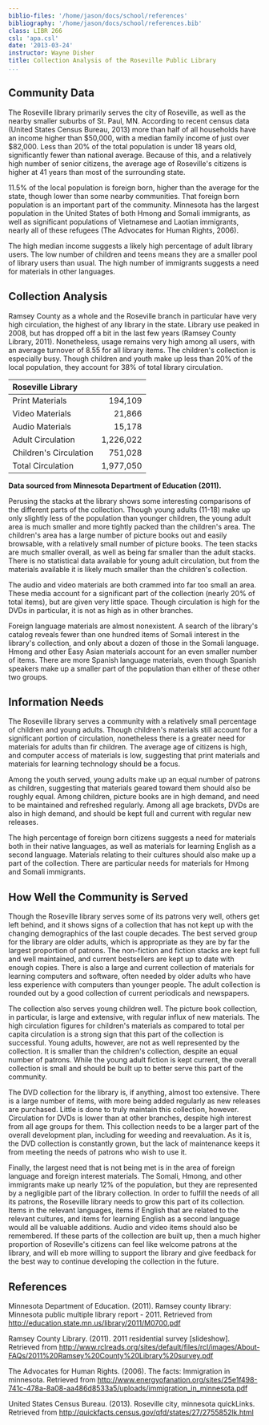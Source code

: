 ```yaml
---
biblio-files: '/home/jason/docs/school/references'
bibliography: '/home/jason/docs/school/references.bib'
class: LIBR 266
csl: 'apa.csl'
date: '2013-03-24'
instructor: Wayne Disher
title: Collection Analysis of the Roseville Public Library
...
```


Community Data
--------------

The Roseville library primarily serves the city of Roseville, as well as
the nearby smaller suburbs of St. Paul, MN. According to recent census
data (United States Census Bureau, 2013) more than half of all
households have an income higher than \$50,000, with a median family
income of just over \$82,000. Less than 20% of the total population is
under 18 years old, significantly fewer than national average. Because
of this, and a relatively high number of senior citizens, the average
age of Roseville's citizens is higher at 41 years than most of the
surrounding state.

11.5% of the local population is foreign born, higher than the average
for the state, though lower than some nearby communities. That foreign
born population is an important part of the community. Minnesota has the
largest population in the United States of both Hmong and Somali
immigrants, as well as significant populations of Vietnamese and Laotian
immigrants, nearly all of these refugees (The Advocates for Human
Rights, 2006).

The high median income suggests a likely high percentage of adult
library users. The low number of children and teens means they are a
smaller pool of library users than usual. The high number of immigrants
suggests a need for materials in other languages.

Collection Analysis
-------------------

Ramsey County as a whole and the Roseville branch in particular have
very high circulation, the highest of any library in the state. Library
use peaked in 2008, but has dropped off a bit in the last few years
(Ramsey County Library, 2011). Nonetheless, usage remains very high
among all users, with an average turnover of 8.55 for all library items.
The children's collection is especially busy. Though children and youth
make up less than 20% of the local population, they account for 38% of
total library circulation.

| Roseville Library      |           |
|:-----------------------|----------:|
| Print Materials        |    194,109|
| Video Materials        |     21,866|
| Audio Materials        |     15,178|
| Adult Circulation      |  1,226,022|
| Children's Circulation |    751,028|
| Total Circulation      |  1,977,050|

**Data sourced from Minnesota Department of Education (2011).**

Perusing the stacks at the library shows some interesting comparisons of
the different parts of the collection. Though young adults (11-18) make
up only slightly less of the population than younger children, the young
adult area is much smaller and more tightly packed than the children's
area. The children's area has a large number of picture books out and
easily browsable, with a relatively small number of picture books. The
teen stacks are much smaller overall, as well as being far smaller than
the adult stacks. There is no statistical data available for young adult
circulation, but from the materials available it is likely much smaller
than the children's collection.

The audio and video materials are both crammed into far too small an
area. These media account for a significant part of the collection
(nearly 20% of total items), but are given very little space. Though
circulation is high for the DVDs in particular, it is not as high as in
other branches.

Foreign language materials are almost nonexistent. A search of the
library's catalog reveals fewer than one hundred items of Somali
interest in the library's collection, and only about a dozen of those in
the Somali language. Hmong and other Easy Asian materials account for an
even smaller number of items. There are more Spanish language materials,
even though Spanish speakers make up a smaller part of the population
than either of these other two groups.

Information Needs
-----------------

The Roseville library serves a community with a relatively small
percentage of children and young adults. Though children's materials
still account for a significant portion of circulation, nonetheless
there is a greater need for materials for adults than fir children. The
average age of citizens is high, and computer access of materials is
low, suggesting that print materials and materials for learning
technology should be a focus.

Among the youth served, young adults make up an equal number of patrons
as children, suggesting that materials geared toward them should also be
roughly equal. Among children, picture books are in high demand, and
need to be maintained and refreshed regularly. Among all age brackets,
DVDs are also in high demand, and should be kept full and current with
regular new releases.

The high percentage of foreign born citizens suggests a need for
materials both in their native languages, as well as materials for
learning English as a second language. Materials relating to their
cultures should also make up a part of the collection. There are
particular needs for materials for Hmong and Somali immigrants.

How Well the Community is Served
--------------------------------

Though the Roseville library serves some of its patrons very well,
others get left behind, and it shows signs of a collection that has not
kept up with the changing demographics of the last couple decades. The
best served group for the library are older adults, which is appropriate
as they are by far the largest proportion of patrons. The non-fiction
and fiction stacks are kept full and well maintained, and current
bestsellers are kept up to date with enough copies. There is also a
large and current collection of materials for learning computers and
software, often needed by older adults who have less experience with
computers than younger people. The adult collection is rounded out by a
good collection of current periodicals and newspapers.

The collection also serves young children well. The picture book
collection, in particular, is large and extensive, with regular influx
of new materials. The high circulation figures for children's materials
as compared to total per capita circulation is a strong sign that this
part of the collection is successful. Young adults, however, are not as
well represented by the collection. It is smaller than the children's
collection, despite an equal number of patrons. While the young adult
fiction is kept current, the overall collection is small and should be
built up to better serve this part of the community.

The DVD collection for the library is, if anything, almost too
extensive. There is a large number of items, with more being added
regularly as new releases are purchased. Little is done to truly
maintain this collection, however. Circulation for DVDs is lower than at
other branches, despite high interest from all age groups for them. This
collection needs to be a larger part of the overall development plan,
including for weeding and reevaluation. As it is, the DVD collection is
constantly grown, but the lack of maintenance keeps it from meeting the
needs of patrons who wish to use it.

Finally, the largest need that is not being met is in the area of
foreign language and foreign interest materials. The Somali, Hmong, and
other immigrants make up nearly 12% of the population, but they are
represented by a negligible part of the library collection. In order to
fulfill the needs of all its patrons, the Roseville library needs to
grow this part of its collection. Items in the relevant languages, items
if English that are related to the relevant cultures, and items for
learning English as a second language would all be valuable additions.
Audio and video items should also be remembered. If these parts of the
collection are built up, then a much higher proportion of Roseville's
citizens can feel like welcome patrons at the library, and will eb more
willing to support the library and give feedback for the best way to
continue developing the collection in the future.

<div class="references">

References
----------

Minnesota Department of Education. (2011). Ramsey county library:
Minnesota public multiple library report - 2011. Retrieved from
<http://education.state.mn.us/library/2011/M0700.pdf>

Ramsey County Library. (2011). 2011 residential survey [slideshow].
Retrieved from
<http://www.rclreads.org/sites/default/files/rcl/images/About-FAQs/2011%20Ramsey%20County%20Library%20survey.pdf>

The Advocates for Human Rights. (2006). The facts: Immigration in
minnesota. Retrieved from
<http://www.energyofanation.org/sites/25e1f498-741c-478a-8a08-aa486d8533a5/uploads/immigration_in_minnesota.pdf>

United States Census Bureau. (2013). Roseville city, minnesota
quickLinks. Retrieved from
<http://quickfacts.census.gov/qfd/states/27/2755852lk.html>

</div>
